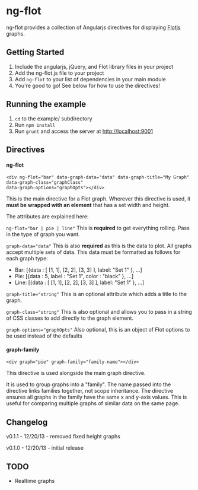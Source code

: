 ng-flot
=======

ng-flot provides a collection of Angularjs directives for displaying [Flotjs](http://www.flotcharts.org/) graphs.

## Getting Started
1. Include the angularjs, jQuery, and Flot library files in your project
1. Add the ng-flot.js file to your project
2. Add `ng-flot` to your list of dependencies in your main module
3. You're good to go! See below for how to use the directives!

## Running the example
1. `cd` to the example/ subdirectory
2. Run `npm install`
3. Run `grunt` and access the server at [http://localhost:9001](http://localhost:9001)

## Directives
#### ng-flot
```
<div ng-flot="bar" data-graph-data="data" data-graph-title="My Graph" data-graph-class="graphClass"
data-graph-options="graphOpts"></div>
```

This is the main directive for a Flot graph. Wherever this directive is used, it **must be wrapped with an element** that has a set width and height.

The attributes are explained here:

`ng-flot="bar | pie | line"` This is **required** to get everything rolling. Pass in the type of graph you want.

`graph-data="data"` This is also **required** as this is the data to plot. All graphs accept multiple sets of data.
This data must be formatted as follows for each graph type:
* Bar: [{data : [ [1, 1], [2, 2], [3, 3] ], label: "Set 1" }, ...]
* Pie: [{data : 5, label : "Set 1", color : "black" }, ...]
* Line: [{data : [ [1, 1], [2, 2], [3, 3] ], label: "Set 1" }, ...]

`graph-title="string"` This is an optional attribute which adds a title to the graph.

`graph-class="string"` This is also optional and allows you to pass in a string of CSS classes to add directly to the graph element.

`graph-options="graphOpts"` Also optional, this is an object of Flot options to be used instead of the defaults

#### graph-family
`<div graph="pie" graph-family="family-name"></div>`

This directive is used alongside the main graph directive.

It is used to group graphs into a "family". The name passed into the directive links families together, not scope inheritance. The directive ensures all graphs in the family have the same x and y-axis values. This is useful for comparing multiple graphs of similar data on the same page.

## Changelog
v0.1.1 - 12/20/13 - removed fixed height graphs

v0.1.0 - 12/20/13 - initial release

## TODO
* Realtime graphs